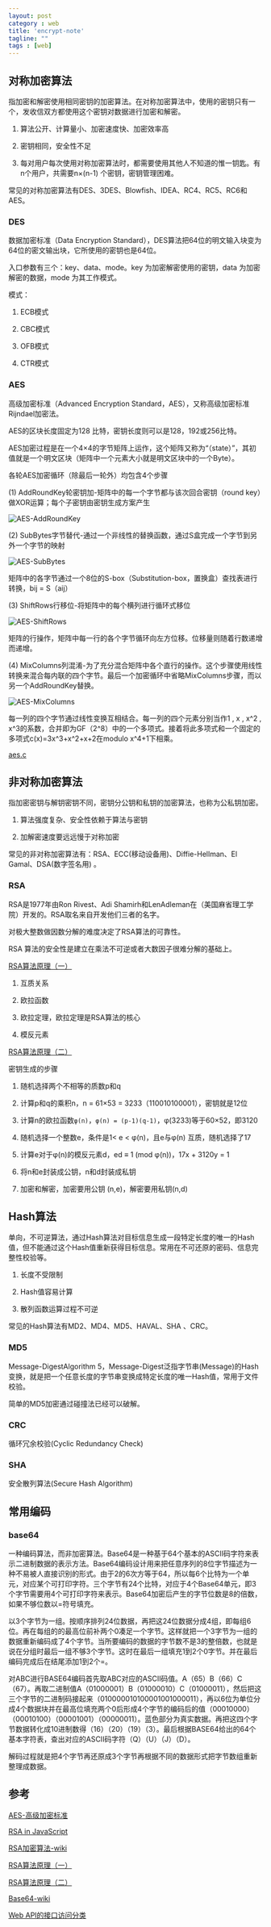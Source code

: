 ```yaml
---
layout: post
category : web
title: 'encrypt-note'
tagline: ""
tags : [web]
---
```


## 对称加密算法

指加密和解密使用相同密钥的加密算法。在对称加密算法中，使用的密钥只有一个，发收信双方都使用这个密钥对数据进行加密和解密。

1. 算法公开、计算量小、加密速度快、加密效率高

2. 密钥相同，安全性不足

3. 每对用户每次使用对称加密算法时，都需要使用其他人不知道的惟一钥匙。有n个用户，共需要n×(n-1) 个密钥，密钥管理困难。

常见的对称加密算法有DES、3DES、Blowfish、IDEA、RC4、RC5、RC6和AES。

<!--break-->

### DES

数据加密标准（Data Encryption Standard），DES算法把64位的明文输入块变为64位的密文输出块，它所使用的密钥也是64位。

入口参数有三个：key、data、mode。key 为加密解密使用的密钥，data 为加密 解密的数据，mode 为其工作模式。

模式：

1. ECB模式

2. CBC模式

3. OFB模式

4. CTR模式

### AES

高级加密标准（Advanced Encryption Standard，AES），又称高级加密标准 Rijndael加密法。

AES的区块长度固定为128 比特，密钥长度则可以是128，192或256比特。

AES加密过程是在一个4×4的字节矩阵上运作，这个矩阵又称为“（state）”，其初值就是一个明文区块（矩阵中一个元素大小就是明文区块中的一个Byte）。

各轮AES加密循环（除最后一轮外）均包含4个步骤

(1) AddRoundKey轮密钥加-矩阵中的每一个字节都与该次回合密钥（round key）做XOR运算；每个子密钥由密钥生成方案产生

![AES-AddRoundKey](/images/201610/AES-AddRoundKey.svg.png)

(2) SubBytes字节替代-通过一个非线性的替换函数，通过S盒完成一个字节到另外一个字节的映射

![AES-SubBytes](/images/201610/AES-SubBytes.svg.png)

矩阵中的各字节通过一个8位的S-box（Substitution-box，置换盒）查找表进行转换，bij = S（aij）

(3) ShiftRows行移位-将矩阵中的每个横列进行循环式移位

![AES-ShiftRows](/images/201610/AES-ShiftRows.svg.png)

矩阵的行操作，矩阵中每一行的各个字节循环向左方位移。位移量则随着行数递增而递增。

(4) MixColumns列混淆-为了充分混合矩阵中各个直行的操作。这个步骤使用线性转换来混合每内联的四个字节。最后一个加密循环中省略MixColumns步骤，而以另一个AddRoundKey替换。

![AES-MixColumns](/images/201610/AES-MixColumns.svg.png)

每一列的四个字节通过线性变换互相结合。每一列的四个元素分别当作1 , x , x^2 , x^3的系数，合并即为GF（2^8）中的一个多项式。接着将此多项式和一个固定的多项式c(x)=3x^3+x^2+x+2在modulo x^4+1下相乘。

[aes.c](https://github.com/dhuertas/AES/blob/master/aes.c)

## 非对称加密算法

指加密密钥与解钥密钥不同，密钥分公钥和私钥的加密算法，也称为公私钥加密。

1. 算法强度复杂、安全性依赖于算法与密钥

2. 加解密速度要远远慢于对称加密

常见的非对称加密算法有：RSA、ECC(移动设备用)、Diffie-Hellman、El Gamal、DSA(数字签名用) 。

### RSA

RSA是1977年由Ron Rivest、Adi Shamirh和LenAdleman在（美国麻省理工学院）开发的。RSA取名来自开发他们三者的名字。

对极大整数做因数分解的难度决定了RSA算法的可靠性。

RSA 算法的安全性是建立在乘法不可逆或者大数因子很难分解的基础上。

[RSA算法原理（一）](http://www.ruanyifeng.com/blog/2013/06/rsa_algorithm_part_one.html)

1. 互质关系

2. 欧拉函数

3. 欧拉定理，欧拉定理是RSA算法的核心

4. 模反元素

[RSA算法原理（二）](http://www.ruanyifeng.com/blog/2013/07/rsa_algorithm_part_two.html)

密钥生成的步骤

1. 随机选择两个不相等的质数p和q

2. 计算p和q的乘积n，n = 61×53 = 3233（110010100001），密钥就是12位

3. 计算n的欧拉函数`φ(n)`，`φ(n) = (p-1)(q-1)`，φ(3233)等于60×52，即3120

4. 随机选择一个整数e，条件是1< e < φ(n)，且e与φ(n) 互质，随机选择了17

5. 计算e对于φ(n)的模反元素d，ed ≡ 1 (mod φ(n))，17x + 3120y = 1

6. 将n和e封装成公钥，n和d封装成私钥

7. 加密和解密，加密要用公钥 (n,e)，解密要用私钥(n,d)


## Hash算法

单向，不可逆算法，通过Hash算法对目标信息生成一段特定长度的唯一的Hash值，但不能通过这个Hash值重新获得目标信息。常用在不可还原的密码、信息完整性校验等。

1. 长度不受限制

2. Hash值容易计算

3. 散列函数运算过程不可逆

常见的Hash算法有MD2、MD4、MD5、HAVAL、SHA 、CRC。

### MD5

Message-DigestAlgorithm 5，Message-Digest泛指字节串(Message)的Hash变换，就是把一个任意长度的字节串变换成特定长度的唯一Hash值，常用于文件校验。

简单的MD5加密通过碰撞法已经可以破解。

### CRC 

循环冗余校验(Cyclic Redundancy Check)

### SHA

安全散列算法(Secure Hash Algorithm)

## 常用编码

### base64

一种编码算法，而非加密算法。Base64是一种基于64个基本的ASCII码字符来表示二进制数据的表示方法。Base64编码设计用来把任意序列的8位字节描述为一种不易被人直接识别的形式。由于2的6次方等于64，所以每6个比特为一个单元，对应某个可打印字符。三个字节有24个比特，对应于4个Base64单元，即3个字节需要用4个可打印字符来表示。Base64加密后产生的字节位数是8的倍数，如果不够位数以=符号填充。

以3个字节为一组。按顺序排列24位数据，再把这24位数据分成4组，即每组6位。再在每组的的最高位前补两个0凑足一个字节。这样就把一个3字节为一组的数据重新编码成了4个字节。当所要编码的数据的字节数不是3的整倍数，也就是说在分组时最后一组不够3个字节。这时在最后一组填充1到2个0字节。并在最后编码完成后在结尾添加1到2个=。

对ABC进行BASE64编码首先取ABC对应的ASCII码值。A（65）B（66）C（67）。再取二进制值A（01000001）B（01000010）C（01000011），然后把这三个字节的二进制码接起来（010000010100001001000011），再以6位为单位分成4个数据块并在最高位填充两个0后形成4个字节的编码后的值（00010000）（00010100）（00001001）（00000011）。蓝色部分为真实数据。再把这四个字节数据转化成10进制数得（16）（20）（19）（3）。最后根据BASE64给出的64个基本字符表，查出对应的ASCII码字符（Q）（U）（J）（D）。

解码过程就是把4个字节再还原成3个字节再根据不同的数据形式把字节数组重新整理成数据。

## 参考

[AES-高级加密标准](https://zh.wikipedia.org/wiki/%E9%AB%98%E7%BA%A7%E5%8A%A0%E5%AF%86%E6%A0%87%E5%87%86)

[RSA in JavaScript](http://www.ohdave.com/rsa)

[RSA加密算法-wiki](https://zh.wikipedia.org/wiki/RSA%E5%8A%A0%E5%AF%86%E6%BC%94%E7%AE%97%E6%B3%95)

[RSA算法原理（一）](http://www.ruanyifeng.com/blog/2013/06/rsa_algorithm_part_one.html)

[RSA算法原理（二）](http://www.ruanyifeng.com/blog/2013/07/rsa_algorithm_part_two.html)

[Base64-wiki](https://zh.wikipedia.org/wiki/Base64)

[Web API的接口访问分类](http://www.cnblogs.com/wuhuacong/p/4620300.html)